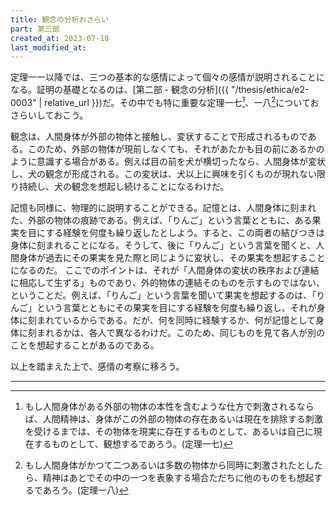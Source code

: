 ```yaml
---
title: 観念の分析おさらい
part: 第三部
created_at: 2023-07-18
last_modified_at: 
---
```


定理一一以降では、三つの基本的な感情によって個々の感情が説明されることになる。証明の基礎となるのは、[第二部 - 観念の分析]({{ "/thesis/ethica/e2-0003" | relative_url }})だ。その中でも特に重要な定理一七[^ref1]、一八[^ref2]についておさらいしておこう。

[^ref1]:もし人間身体がある外部の物体の本性を含むような仕方で刺激されるならば、人間精神は、身体がこの外部の物体の存在あるいは現在を排除する刺激を受けるまでは、その物体を現実に存在するものとして、あるいは自己に現在するものとして、観想するであろう。(定理一七)

観念は、人間身体が外部の物体と接触し、変状することで形成されるものである。このため、外部の物体が現前しなくても、それがあたかも目の前にあるかのように意識する場合がある。例えば目の前を犬が横切ったなら、人間身体が変状し、犬の観念が形成される。この変状は、犬以上に興味を引くものが現れない限り持続し、犬の観念を想起し続けることになるわけだ。

[^ref2]:もし人間身体がかつて二つあるいは多数の物体から同時に刺激されたとしたら、精神はあとでその中の一つを表象する場合ただちに他のものをも想起するであろう。(定理一八)

記憶も同様に、物理的に説明することができる。記憶とは、人間身体に刻まれた、外部の物体の痕跡である。例えば、「りんご」という言葉とともに、ある果実を目にする経験を何度も繰り返したとしよう。すると、この両者の結びつきは身体に刻まれることになる。そうして、後に「りんご」という言葉を聞くと、人間身体が過去にその果実を見た際と同じように変状し、その果実を想起することになるのだ。
ここでのポイントは、それが「人間身体の変状の秩序および連結に相応して生ずる」ものであり、外的物体の連結そのものを示すものではない、ということだ。例えば、「りんご」という言葉を聞いて果実を想起するのは、「りんご」という言葉とともにその果実を目にする経験を何度も繰り返し、それが身体に刻まれているからである。だが、何を同時に経験するか、何が記憶として身体に刻まれるかは、各人で異なるわけだ。このため、同じものを見て各人が別のことを想起することがあるのである。

以上を踏まえた上で、感情の考察に移ろう。

---
